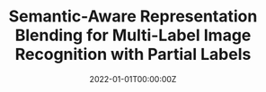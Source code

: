 ---
title: "Semantic-Aware Representation Blending for Multi-Label Image Recognition with Partial Labels"
authors:
- <u>**Tao Pu**</u><sup>$\dagger$</sup>
- Tianshui Chen<sup>$\dagger$</sup>
- Hefeng Wu
- Liang Lin<sup>*</sup>
date: "2022-01-01T00:00:00Z"
doi: ""

# Schedule page publish date (NOT publication's date).
publishDate: "2022-02-23T00:00:00Z"

# Publication type.
# Legend: 0 = Uncategorized; 1 = Conference paper; 2 = Journal article;
# 3 = Preprint / Working Paper; 4 = Report; 5 = Book; 6 = Book section;
# 7 = Thesis; 8 = Patent
publication_types: ["1"]

# Publication name and optional abbreviated publication name.
publication: 36th Association for the Advance of Artificial Intelligence
publication_short: AAAI

abstract: 

# Summary. An optional shortened abstract.
summary: 

tags:
#- Source Themes
featured: false #true

links:
- name: Arxiv
  url: 'https://arxiv.org/abs/2203.02172'

url_pdf: 'https://aaai-2022.virtualchair.net/poster_aaai1134'
url_code: 'https://github.com/HCPLab-SYSU/HCP-MLR-PL'
url_dataset: ''
url_poster: ''
url_project: ''
url_slides: ''
url_source: ''
url_video: ''

# Featured image
# To use, add an image named `featured.jpg/png` to your page's folder. 
image:
  caption: #'The overall pipeline of AGRA'
  focal_point: ""
  preview_only: false

# Associated Projects (optional).
#   Associate this publication with one or more of your projects.
#   Simply enter your project's folder or file name without extension.
#   E.g. `internal-project` references `content/project/internal-project/index.md`.
#   Otherwise, set `projects: []`.
projects: []
#- internal-project

# Slides (optional).
#   Associate this publication with Markdown slides.
#   Simply enter your slide deck's filename without extension.
#   E.g. `slides: "example"` references `content/slides/example/index.md`.
#   Otherwise, set `slides: ""`.
slides: "" #example
---